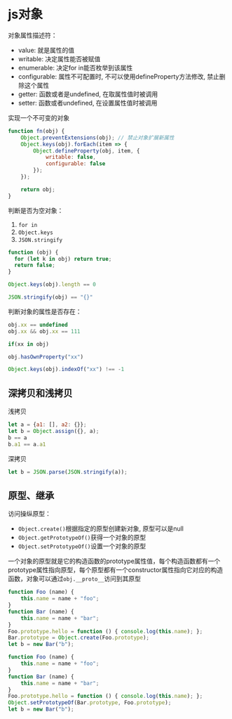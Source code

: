 # js对象
对象属性描述符：
- value: 就是属性的值
- writable: 决定属性能否被赋值
- enumerable: 决定for in能否枚举到该属性
- configurable: 属性不可配置时, 不可以使用defineProperty方法修改, 禁止删除这个属性
- getter: 函数或者是undefined, 在取属性值时被调用
- setter: 函数或者undefined, 在设置属性值时被调用

实现一个不可变的对象
```js
function fn(obj) {
    Object.preventExtensions(obj); // 禁止对象扩展新属性
    Object.keys(obj).forEach(item => {
        Object.defineProperty(obj, item, {
            writable: false,
            configurable: false
        });
    });

    return obj;
}
```
判断是否为空对象：
1. `for in`
2. `Object.keys`
3. `JSON.stringify`
```js
function (obj) {
  for (let k in obj) return true;
  return false;
}

Object.keys(obj).length == 0

JSON.stringify(obj) == "{}"
```
判断对象的属性是否存在：
```js
obj.xx == undefined
obj.xx && obj.xx == 111

if(xx in obj)

obj.hasOwnProperty("xx")

Object.keys(obj).indexOf("xx") !== -1
```

## 深拷贝和浅拷贝
浅拷贝
```js
let a = {a1: [], a2: {}};
let b = Object.assign({}, a);
b == a
b.a1 == a.a1
```
深拷贝
```js
let b = JSON.parse(JSON.stringify(a));
```

## 原型、继承
访问操纵原型：
- `Object.create()`根据指定的原型创建新对象, 原型可以是null
- `Object.getPrototypeOf()`获得一个对象的原型
- `Object.setPrototypeOf()`设置一个对象的原型

一个对象的原型就是它的构造函数的prototype属性值，每个构造函数都有一个prototype属性指向原型，每个原型都有一个constructor属性指向它对应的构造函数，对象可以通过`obj.__proto__`访问到其原型

```js
function Foo (name) {
    this.name = name + "foo";
}
function Bar (name) {
    this.name = name + "bar";
}
Foo.prototype.hello = function () { console.log(this.name); };
Bar.prototype = Object.create(Foo.prototype);
let b = new Bar("b");
```
```js
function Foo (name) {
    this.name = name + "foo";
}
function Bar (name) {
    this.name = name + "bar";
}
Foo.prototype.hello = function () { console.log(this.name); };
Object.setPrototypeOf(Bar.prototype, Foo.prototype);
let b = new Bar("b");
```
